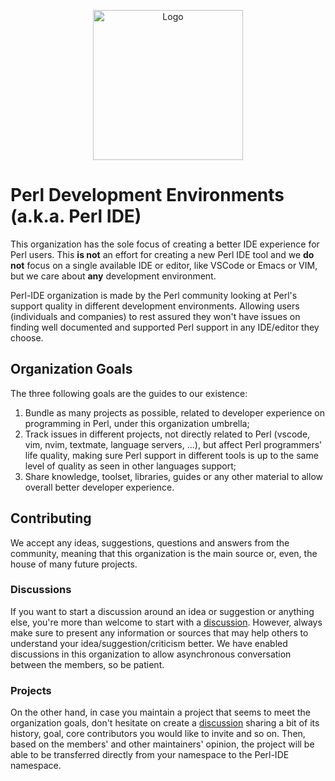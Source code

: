<p align="center">
    <img alt="Logo" src="https://github.com/perl-ide/.github/assets/453611/4ed8dd78-3c87-4b95-b808-639ca07777de" height="240" />
</p>

# Perl Development Environments (a.k.a. Perl IDE)

This organization has the sole focus of creating a better IDE experience for Perl users.
This **is not** an effort for creating a new Perl IDE tool and we **do not** focus on a single available IDE or
editor, like VSCode or Emacs or VIM, but we care about **any** development environment.

Perl-IDE organization is made by the Perl community looking at Perl's support quality in different development
environments. Allowing users (individuals and companies) to rest assured they won't have issues on finding well
documented and supported Perl support in any IDE/editor they choose.

## Organization Goals

The three following goals are the guides to our existence:

1. Bundle as many projects as possible, related to developer experience on programming in Perl, under this
   organization umbrella;
2. Track issues in different projects, not directly related to Perl (vscode, vim, nvim, textmate, language servers,
   ...), but affect Perl programmers' life quality, making sure Perl support in different tools is up to the same
   level of quality as seen in other languages support;
3. Share knowledge, toolset, libraries, guides or any other material to allow overall better developer experience.

## Contributing

We accept any ideas, suggestions, questions and answers from the community, meaning that this organization is the main
source or, even, the house of many future projects.

### Discussions

If you want to start a discussion around an idea or suggestion or anything else, you're more than welcome to start
with a [discussion](https://github.com/orgs/perl-ide/discussions). However, always make sure to present any
information or sources that may help others to understand your idea/suggestion/criticism better. We have enabled
discussions in this organization to allow asynchronous conversation between the members, so be patient.

### Projects

On the other hand, in case you maintain a project that seems to meet the organization goals, don't hesitate on
create a [discussion](https://github.com/orgs/perl-ide/discussions) sharing a bit of its history, goal, core
contributors you would like to invite and so on. Then, based on the members' and other maintainers' opinion, the
project will be able to be transferred directly from your namespace to the Perl-IDE namespace.
